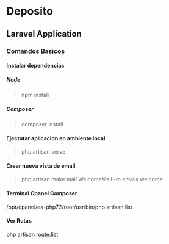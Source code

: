 # Deposito
## Laravel Application

### Comandos Basicos

#### Instalar dependencias
##### Node
> npm install
##### Composer
> composer install

#### Ejectutar aplicacion en ambiente local
> php artisan serve

#### Crear nueva vista de email
> php artisan make:mail WelcomeMail -m emails.welcome

#### Terminal Cpanel Composer
/opt/cpanel/ea-php72/root/usr/bin/php artisan list

#### Ver Rutas
php artisan route:list